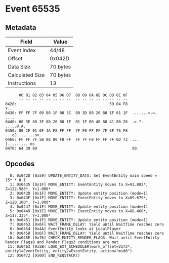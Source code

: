 # Event 65535

## Metadata

| Field           | Value    |
|-----------------|----------|
| Event Index     | 44/48    |
| Offset          | 0x042D   |
| Data Size       | 70 bytes |
| Calculated Size | 70 bytes |
| Instructions    | 13       |

```
      00 01 02 03 04 05 06 07  08 09 0A 0B 0C 0D 0E 0F
      -- -- -- -- -- -- -- --  -- -- -- -- -- -- -- --
0420:                                         59 04 F8               Y..
0430: FF FF 7F 09 80 1F 00 3C  80 3D 80 20 80 1F 01 1F  .......<.=. ....
0440: 00 3E 80 3F 80 20 80 1F  01 1F 00 40 80 41 80 20  .>.?. .....@.A. 
0450: 80 1F 01 6F 4A F8 FF FF  7F F0 FF FF 7F 6F 76 F8  ...oJ........ov.
0460: FF FF 7F 5B 08 80 F8 FF  FF 7F F8 FF FF 7F 6D 73  ...[..........ms
0470: 64 30 00                                          d0.             
```

## Opcodes

```
  0: 0x042D [0x59] UPDATE_ENTITY_DATA: Set EventEntity main speed = 15* * 0.1
  1: 0x0435 [0x1F] MOVE_ENTITY: EventEntity moves to X=91.082*, Z=122.588*, Y=1.000*
  2: 0x043D [0x1F] MOVE_ENTITY: Update entity position (mode=1)
  3: 0x043F [0x1F] MOVE_ENTITY: EventEntity moves to X=89.679*, Z=120.100*, Y=1.000*
  4: 0x0447 [0x1F] MOVE_ENTITY: Update entity position (mode=1)
  5: 0x0449 [0x1F] MOVE_ENTITY: EventEntity moves to X=88.468*, Z=117.335*, Y=1.000*
  6: 0x0451 [0x1F] MOVE_ENTITY: Update entity position (mode=1)
  7: 0x0453 [0x6F] WAIT_FRAME_DELAY: Yield until WaitTime reaches zero
  8: 0x0454 [0x4A] EventEntity looks at LocalPlayer
  9: 0x045D [0x6F] WAIT_FRAME_DELAY: Yield until WaitTime reaches zero
 10: 0x045E [0x76] CHECK_ENTITY_RENDER_FLAGS: Wait until EventEntity Render.Flags0 and Render.Flags3 conditions are met
 11: 0x0463 [0x5B] LOAD_EXT_SCHEDULER(work_offset=2173*, entity1=EventEntity, entity2=EventEntity, action="msd0")
 12: 0x0472 [0x00] END_REQSTACK()
```
